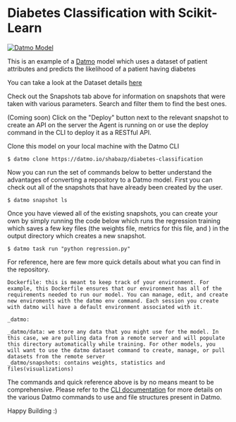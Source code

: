 # Diabetes Classification with Scikit-Learn

[![Datmo Model](https://datmo.io/shabazp/diabetes-classification/badge.svg)](https://datmo.io/shabazp/diabetes-classification)

This is an example of a [Datmo](https://datmo.com) model which uses a dataset of patient attributes and predicts the likelihood of a patient having diabetes

You can take a look at the Dataset details [here](http://scikit-learn.org/stable/datasets/index.html#diabetes-dataset)

Check out the Snapshots tab above for information on snapshots that were taken with various parameters. Search and filter them to find the best ones. 

(Coming soon) Click on the "Deploy" button next to the relevant snapshot to create an API on the server the Agent is running on or use the deploy command in the CLI to deploy it as a RESTful API. 

Clone this model on your local machine with the Datmo CLI

```
$ datmo clone https://datmo.io/shabazp/diabetes-classification
```

Now you can run the set of commands below to better understand the advantages of converting a repository to a Datmo model. 
First you can check out all of the snapshots that have already been created by the user. 

```
$ datmo snapshot ls 
```

Once you have viewed all of the existing snapshots, you can create your own by simply running the code below which runs the regression training which saves a few key files (the weights file, metrics for this file, and ) in the output directory which creates a new snapshot. 

```
$ datmo task run "python regression.py"
```

For reference, here are few more quick details about what you can find in the repository. 

```
Dockerfile: this is meant to keep track of your environment. For example, this Dockerfile ensures that our environment has all of the requirements needed to run our model. You can manage, edit, and create new enviroments with the datmo env command. Each session you create with datmo will have a default environment associated with it.

_datmo:

_datmo/data: we store any data that you might use for the model. In this case, we are pulling data from a remote server and will populate this directory automatically while training. For other models, you will want to use the datmo dataset command to create, manage, or pull datasets from the remote server
_datmo/snapshots: contains weights, statistics and files(visualizations) 
```
The commands and quick reference above is by no means meant to be comprehensive. Please refer to the [CLI documentation](https://beta-docs.datmo.io) for more details on the various Datmo commands to use and file structures present in Datmo.

Happy Building :)
